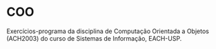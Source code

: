 # COO
Exercícios-programa da disciplina de Computação Orientada a Objetos (ACH2003) do curso de Sistemas de Informação, EACH-USP.
